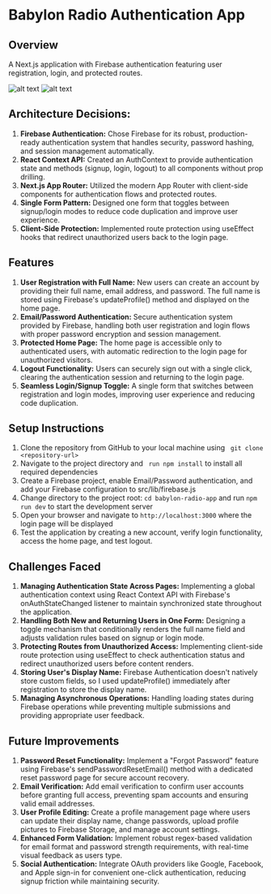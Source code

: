 # Babylon Radio Authentication App

## Overview
A Next.js application with Firebase authentication featuring user registration, login, and protected routes.

![alt text](login-page.png)
![alt text](home-page.png)

## Architecture Decisions:

1. **Firebase Authentication:** Chose Firebase for its robust, production-ready authentication system that handles security, password hashing, and session management automatically.
2. **React Context API:** Created an AuthContext to provide authentication state and methods (signup, login, logout) to all components without prop drilling.
3. **Next.js App Router:** Utilized the modern App Router with client-side components for authentication flows and protected routes.
4. **Single Form Pattern:** Designed one form that toggles between signup/login modes to reduce code duplication and improve user experience.
5. **Client-Side Protection:** Implemented route protection using useEffect hooks that redirect unauthorized users back to the login page.

## Features
1. **User Registration with Full Name:** New users can create an account by providing their full name, email address, and password. The full name is stored using Firebase's updateProfile() method and displayed on the home page.
2. **Email/Password Authentication:** Secure authentication system provided by Firebase, handling both user registration and login flows with proper password encryption and session management.
3. **Protected Home Page:** The home page is accessible only to authenticated users, with automatic redirection to the login page for unauthorized visitors.
4. **Logout Functionality:** Users can securely sign out with a single click, clearing the authentication session and returning to the login page.
5. **Seamless Login/Signup Toggle:** A single form that switches between registration and login modes, improving user experience and reducing code duplication.

## Setup Instructions
1. Clone the repository from GitHub to your local machine using ` git clone <repository-url>`
2. Navigate to the project directory and ` run npm install` to install all required dependencies
3. Create a Firebase project, enable Email/Password authentication, and add your Firebase configuration to src/lib/firebase.js
4. Change directory to the project root: `cd babylon-radio-app` and run `npm run dev` to start the development server
5. Open your browser and navigate to ` http://localhost:3000 ` where the login page will be displayed
6. Test the application by creating a new account, verify login functionality, access the home page, and test logout.

## Challenges Faced
1. **Managing Authentication State Across Pages:** Implementing a global authentication context using React Context API with Firebase's onAuthStateChanged listener to maintain synchronized state throughout the application.
2. **Handling Both New and Returning Users in One Form:** Designing a toggle mechanism that conditionally renders the full name field and adjusts validation rules based on signup or login mode.
3. **Protecting Routes from Unauthorized Access:** Implementing client-side route protection using useEffect to check authentication status and redirect unauthorized users before content renders.
4. **Storing User's Display Name:** Firebase Authentication doesn't natively store custom fields, so I used updateProfile() immediately after registration to store the display name.
5. **Managing Asynchronous Operations:** Handling loading states during Firebase operations while preventing multiple submissions and providing appropriate user feedback.

## Future Improvements
1. **Password Reset Functionality:** Implement a "Forgot Password" feature using Firebase's sendPasswordResetEmail() method with a dedicated reset password page for secure account recovery.
2. **Email Verification:** Add email verification to confirm user accounts before granting full access, preventing spam accounts and ensuring valid email addresses.
3. **User Profile Editing:** Create a profile management page where users can update their display name, change passwords, upload profile pictures to Firebase Storage, and manage account settings.
4. **Enhanced Form Validation:** Implement robust regex-based validation for email format and password strength requirements, with real-time visual feedback as users type.
5. **Social Authentication:** Integrate OAuth providers like Google, Facebook, and Apple sign-in for convenient one-click authentication, reducing signup friction while maintaining security.